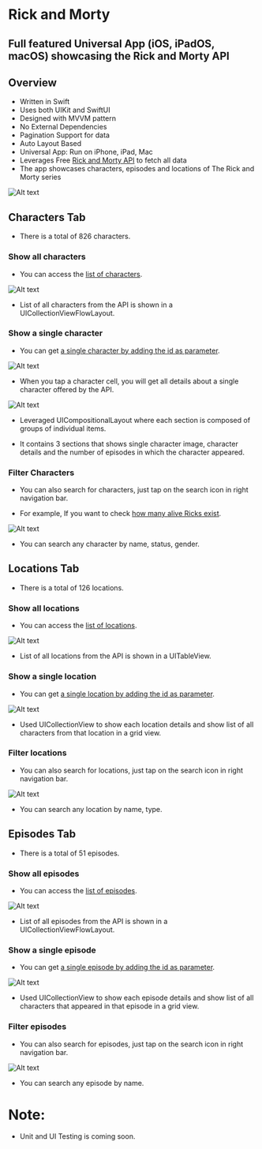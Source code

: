# Rick and Morty

## Full featured Universal App (iOS, iPadOS, macOS) showcasing the Rick and Morty API

## Overview

- Written in Swift
- Uses both UIKit and SwiftUI
- Designed with MVVM pattern
- No External Dependencies
- Pagination Support for data
- Auto Layout Based
- Universal App: Run on iPhone, iPad, Mac
- Leverages Free [Rick and Morty API](https://rickandmortyapi.com) to fetch all data
- The app showcases characters, episodes and locations of The Rick and Morty series

![Alt text](RM/v2/coverphoto.png)

## Characters Tab

- There is a total of 826 characters.

### Show all characters

- You can access the [list of characters](https://rickandmortyapi.com/api/character).

![Alt text](RM/v2/Charactersv2/chartab.png)

- List of all characters from the API is shown in a UICollectionViewFlowLayout.

### Show a single character  

- You can get [a single character by adding the id as parameter](https://rickandmortyapi.com/api/character/2).

![Alt text](RM/v2/Charactersv2/chardetail1.png)

- When you tap a character cell, you will get all details about a single character offered by the API.

![Alt text](RM/v2/Charactersv2/chardetail2.png)

- Leveraged UICompositionalLayout where each section is composed of groups of individual items. 

- It contains 3 sections that shows single character image, character details and the number of episodes in which the character appeared.

### Filter Characters

- You can also search for characters, just tap on the search icon in right navigation bar.

- For example, If you want to check [how many alive Ricks exist](https://rickandmortyapi.com/api/character/?name=rick&status=alive).

![Alt text](RM/v2/Charactersv2/charsearch.png)

- You can search any character by name, status, gender.


## Locations Tab

- There is a total of 126 locations.

### Show all locations

- You can access the [list of locations](https://rickandmortyapi.com/api/location).

![Alt text](RM/v2/Locationsv2/loctab.png)

- List of all locations from the API is shown in a UITableView.

### Show a single location

- You can get [a single location by adding the id as parameter](https://rickandmortyapi.com/api/location/3).

![Alt text](RM/v2/Locationsv2/locdetails.png)

- Used UICollectionView to show each location details and show list of all characters from that location in a grid view.

### Filter locations

- You can also search for locations, just tap on the search icon in right navigation bar.

![Alt text](RM/v2/Locationsv2/locsearch.png)

- You can search any location by name, type.


## Episodes Tab

- There is a total of 51 episodes.

### Show all episodes

- You can access the [list of episodes](https://rickandmortyapi.com/api/episode).

![Alt text](RM/v2/Episodesv2/epitab.png)

- List of all episodes from the API is shown in a UICollectionViewFlowLayout.

### Show a single episode

- You can get [a single episode by adding the id as parameter](https://rickandmortyapi.com/api/episode/28).

![Alt text](RM/v2/Episodesv2/episdetails.png)

- Used UICollectionView to show each episode details and show list of all characters that appeared in that episode in a grid view.

### Filter episodes

- You can also search for episodes, just tap on the search icon in right navigation bar.

![Alt text](RM/v2/Episodesv2/episearch.png)

- You can search any episode by name.


# Note:

- Unit and UI Testing is coming soon.